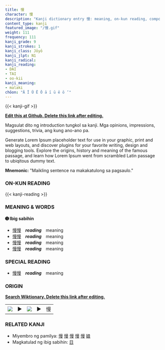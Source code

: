 ```yaml
---
title: 慢
character: 慢
description: "Kanji dictionary entry 慢: meaning, on-kun reading, compounds, origin, related kanji"
content_type: kanji
featured_image: "/慢.gif"
weight: 111
frequency: 111
kanji_grade: 9
kanji_strokes: 1
kanji_class: Jōyō
kanji_jlpt: N1
kanji_radical: 
kanji_reading: 
- DAI
- TAI
- oo-kii
kanji_meaning:
- malaki
chōon: "Ā Ī Ū Ē Ō ā ī ū ē ō ’"
---
```

[//]: # (Don't edit the line below. Kanji animated GIF code is automatically generated.)
{{< kanji-gif >}}

[//]: # (Edit below this line.)

**[Edit this at Github. Delete this link after editing.](https://github.com/tim0g/tim/tree/main/content/kanji/慢/index.md)**

Magsulat dito ng introduction tungkol sa kanji. Mga opinions, impressions, suggestions, trivia, ang kung ano-ano pa.

Generate Lorem Ipsum placeholder text for use in your graphic, print and web layouts, and discover plugins for your favorite writing, design and blogging tools. Explore the origins, history and meaning of the famous passage, and learn how Lorem Ipsum went from scrambled Latin passage to ubiqitous dummy text.
 
**Mnemonic:** "Maikling sentence na makakatulong sa pagsaulo."

### ON-KUN READING

[//]: # (Don't edit the line below. ON-KUN READING code is automatically generated.)
{{< kanji-reading >}}

### MEANING & WORDS

#### ➊ **Ibig sabihin**
  - [慢](../慢)[慢](../慢)　***reading***　meaning
  - [慢](../慢)[慢](../慢)　***reading***　meaning
  - [慢](../慢)[慢](../慢)　***reading***　meaning
  - [慢](../慢)[慢](../慢)　***reading***　meaning

### SPECIAL READING
  - [慢](../慢)[慢](../慢)　***reading***　meaning

### ORIGIN

**[Search Wiktionary. Delete this link after editing.](https://wiktionary.org/wiki/慢)**
<table class="kanji-table"><tr><td>
<img src="60px-慢-bronze.svg.png">
</td><td>▶</td><td>
<img src="60px-慢-oracle.svg.png">
</td><td>▶</td>
<td class="kanji-origin">慢</td>
</tr></table>

### RELATED KANJI
- Miyembro ng pamilya: [慢](../慢) [慢](../慢) [慢](../慢) [慢](../慢) [慢](../慢) [娘](../娘)
- Magkatulad ng ibig sabihin: [日](../日)
